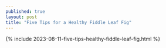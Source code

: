 ```yaml
---
published: true
layout: post
title: "Five Tips for a Healthy Fiddle Leaf Fig"
---
```

{% include 2023-08-11-five-tips-healthy-fiddle-leaf-fig.html %}
